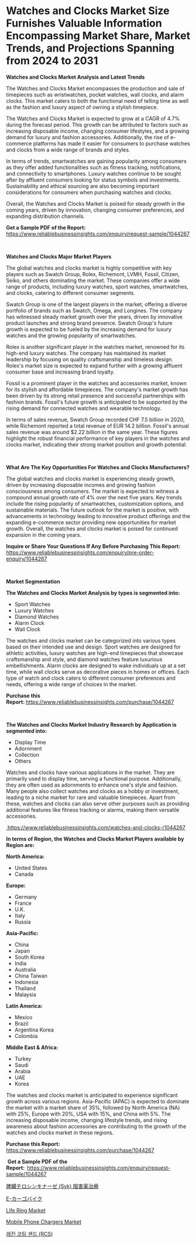 <p><h1>Watches and Clocks Market Size Furnishes Valuable Information Encompassing Market Share, Market Trends, and Projections Spanning from 2024 to 2031</h1></p><p><strong>Watches and Clocks Market Analysis and Latest Trends</strong></p>
<p><p>The Watches and Clocks Market encompasses the production and sale of timepieces such as wristwatches, pocket watches, wall clocks, and alarm clocks. This market caters to both the functional need of telling time as well as the fashion and luxury aspect of owning a stylish timepiece. </p><p>The Watches and Clocks Market is expected to grow at a CAGR of 4.7% during the forecast period. This growth can be attributed to factors such as increasing disposable income, changing consumer lifestyles, and a growing demand for luxury and fashion accessories. Additionally, the rise of e-commerce platforms has made it easier for consumers to purchase watches and clocks from a wide range of brands and styles.</p><p>In terms of trends, smartwatches are gaining popularity among consumers as they offer added functionalities such as fitness tracking, notifications, and connectivity to smartphones. Luxury watches continue to be sought after by affluent consumers looking for status symbols and investments. Sustainability and ethical sourcing are also becoming important considerations for consumers when purchasing watches and clocks.</p><p>Overall, the Watches and Clocks Market is poised for steady growth in the coming years, driven by innovation, changing consumer preferences, and expanding distribution channels.</p></p>
<p><strong>Get a Sample PDF of the Report:&nbsp;</strong> <a href="https://www.reliablebusinessinsights.com/enquiry/request-sample/1044267">https://www.reliablebusinessinsights.com/enquiry/request-sample/1044267</a></p>
<p>&nbsp;</p>
<p><strong>Watches and Clocks Major Market Players</strong></p>
<p><p>The global watches and clocks market is highly competitive with key players such as Swatch Group, Rolex, Richemont, LVMH, Fossil, Citizen, Seiko, and others dominating the market. These companies offer a wide range of products, including luxury watches, sport watches, smartwatches, and clocks, catering to different consumer segments.</p><p>Swatch Group is one of the largest players in the market, offering a diverse portfolio of brands such as Swatch, Omega, and Longines. The company has witnessed steady market growth over the years, driven by innovative product launches and strong brand presence. Swatch Group's future growth is expected to be fueled by the increasing demand for luxury watches and the growing popularity of smartwatches.</p><p>Rolex is another significant player in the watches market, renowned for its high-end luxury watches. The company has maintained its market leadership by focusing on quality craftsmanship and timeless design. Rolex's market size is expected to expand further with a growing affluent consumer base and increasing brand loyalty.</p><p>Fossil is a prominent player in the watches and accessories market, known for its stylish and affordable timepieces. The company's market growth has been driven by its strong retail presence and successful partnerships with fashion brands. Fossil's future growth is anticipated to be supported by the rising demand for connected watches and wearable technology.</p><p>In terms of sales revenue, Swatch Group recorded CHF 7.5 billion in 2020, while Richemont reported a total revenue of EUR 14.2 billion. Fossil's annual sales revenue was around $2.22 billion in the same year. These figures highlight the robust financial performance of key players in the watches and clocks market, indicating their strong market position and growth potential.</p></p>
<p>&nbsp;</p>
<p><strong>What Are The Key Opportunities For Watches and Clocks Manufacturers?</strong></p>
<p><p>The global watches and clocks market is experiencing steady growth, driven by increasing disposable incomes and growing fashion consciousness among consumers. The market is expected to witness a compound annual growth rate of 4% over the next five years. Key trends include the rising popularity of smartwatches, customization options, and sustainable materials. The future outlook for the market is positive, with advancements in technology leading to innovative product offerings and the expanding e-commerce sector providing new opportunities for market growth. Overall, the watches and clocks market is poised for continued expansion in the coming years.</p></p>
<p><strong>Inquire or Share Your Questions If Any Before Purchasing This Report:</strong> <a href="https://www.reliablebusinessinsights.com/enquiry/pre-order-enquiry/1044267">https://www.reliablebusinessinsights.com/enquiry/pre-order-enquiry/1044267</a></p>
<p>&nbsp;</p>
<p><strong>Market Segmentation</strong></p>
<p><strong>The Watches and Clocks Market Analysis by types is segmented into:</strong></p>
<p><ul><li>Sport Watches</li><li>Luxury Watches</li><li>Diamond Watches</li><li>Alarm Clock</li><li>Wall Clock</li></ul></p>
<p><p>The watches and clocks market can be categorized into various types based on their intended use and design. Sport watches are designed for athletic activities, luxury watches are high-end timepieces that showcase craftsmanship and style, and diamond watches feature luxurious embellishments. Alarm clocks are designed to wake individuals up at a set time, while wall clocks serve as decorative pieces in homes or offices. Each type of watch and clock caters to different consumer preferences and needs, offering a wide range of choices in the market.</p></p>
<p><strong>Purchase this Report:&nbsp;</strong><a href="https://www.reliablebusinessinsights.com/purchase/1044267">https://www.reliablebusinessinsights.com/purchase/1044267</a></p>
<p>&nbsp;</p>
<p><strong>The Watches and Clocks Market Industry Research by Application is segmented into:</strong></p>
<p><ul><li>Display Time</li><li>Adornment</li><li>Collection</li><li>Others</li></ul></p>
<p><p>Watches and clocks have various applications in the market. They are primarily used to display time, serving a functional purpose. Additionally, they are often used as adornments to enhance one's style and fashion. Many people also collect watches and clocks as a hobby or investment, leading to a niche market for rare and valuable timepieces. Apart from these, watches and clocks can also serve other purposes such as providing additional features like fitness tracking or alarms, making them versatile accessories.</p></p>
<p><a href="https://www.reliablebusinessinsights.com/watches-and-clocks-r1044267">&nbsp;https://www.reliablebusinessinsights.com/watches-and-clocks-r1044267</a></p>
<p><strong>In terms of Region, the Watches and Clocks Market Players available by Region are:</strong></p>
<p>
    <p> <strong> North America: </strong>
        <ul>
            <li>United States</li>
            <li>Canada</li>
        </ul>
        </p> 
    <p> <strong> Europe: </strong>
        <ul>
            <li>Germany</li>
            <li>France</li>
            <li>U.K.</li>
            <li>Italy</li>
            <li>Russia</li>
        </ul>
        </p> 
    <p> <strong> Asia-Pacific: </strong>
        <ul>
            <li>China</li>
            <li>Japan</li>
            <li>South Korea</li>
            <li>India</li>
            <li>Australia</li>
            <li>China Taiwan</li>
            <li>Indonesia</li>
            <li>Thailand</li>
            <li>Malaysia</li>
        </ul>
        </p> 
    <p> <strong> Latin America: </strong>
        <ul>
            <li>Mexico</li>
            <li>Brazil</li>
            <li>Argentina Korea</li>
            <li>Colombia</li>
        </ul>
        </p> 
    <p> <strong> Middle East & Africa: </strong>
        <ul>
            <li>Turkey</li>
            <li>Saudi</li>
            <li>Arabia</li>
            <li>UAE</li>
            <li>Korea</li>
        </ul>
    </p>
    </p>
<p><p>The watches and clocks market is anticipated to experience significant growth across various regions. Asia-Pacific (APAC) is expected to dominate the market with a market share of 35%, followed by North America (NA) with 25%, Europe with 20%, USA with 15%, and China with 5%. The increasing disposable income, changing lifestyle trends, and rising awareness about fashion accessories are contributing to the growth of the watches and clocks market in these regions.</p></p>
<p><strong>Purchase this Report: </strong><a href="https://www.reliablebusinessinsights.com/purchase/1044267">https://www.reliablebusinessinsights.com/purchase/1044267</a></p>
<p>&nbsp;<strong>Get a Sample PDF of the Report:&nbsp;&nbsp;</strong><a href="https://www.reliablebusinessinsights.com/enquiry/request-sample/1044267">https://www.reliablebusinessinsights.com/enquiry/request-sample/1044267</a></p>
<p><strong></strong></p>
<p><p><a href="https://github.com/laurenreichert/Market-Research-Report-List-2/blob/main/8724839144300.md">脾臓チロシンキナーゼ (Syk) 阻害薬治療</a></p><p><a href="https://github.com/vtbvgl20191192/Market-Research-Report-List-2/blob/main/3232807144299.md">E-カーゴバイク</a></p><p><a href="https://github.com/airdrophunter675/Market-Research-Report-List-1/blob/main/life-ring-market.md">Life Ring Market</a></p><p><a href="https://github.com/ayamsauke86/Market-Research-Report-List-1/blob/main/mobile-phone-chargers-market.md">Mobile Phone Chargers Market</a></p><p><a href="https://github.com/ThomasElmes2022/Market-Research-Report-List-1/blob/main/7147604152030.md">레진 코팅 샌드 (RCS)</a></p></p>